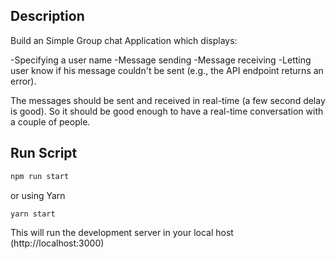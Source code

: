 ##   Description

Build an Simple Group chat Application which displays:

-Specifying a user name
-Message sending
-Message receiving
-Letting user know if his message couldn't be sent (e.g., the API endpoint returns an error).

The messages should be sent and received in real-time (a few second delay is good). So it should be good enough to have a real-time conversation with a couple of people.

## Run Script


```bash
npm run start
```

or using Yarn

```bash
yarn start
```

This will run the development server in your local host (http://localhost:3000)

